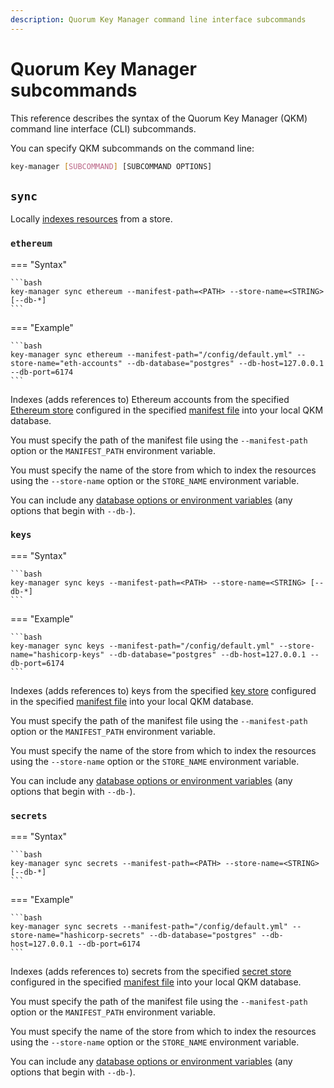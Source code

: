 ```yaml
---
description: Quorum Key Manager command line interface subcommands
---
```


# Quorum Key Manager subcommands

This reference describes the syntax of the Quorum Key Manager (QKM) command line interface (CLI) subcommands.

You can specify QKM subcommands on the command line:

```bash
key-manager [SUBCOMMAND] [SUBCOMMAND OPTIONS]
```

## `sync`

Locally [indexes resources](../../HowTo/Index-Resources.md) from a store.

### `ethereum`

=== "Syntax"

    ```bash
    key-manager sync ethereum --manifest-path=<PATH> --store-name=<STRING> [--db-*]
    ```

=== "Example"

    ```bash
    key-manager sync ethereum --manifest-path="/config/default.yml" --store-name="eth-accounts" --db-database="postgres" --db-host=127.0.0.1 --db-port=6174
    ```

Indexes (adds references to) Ethereum accounts from the specified [Ethereum store](../../Concepts/Stores.md#ethereum-store)
configured in the specified [manifest file](../../HowTo/Use-Manifest-File) into your local QKM database.

You must specify the path of the manifest file using the `--manifest-path` option or the `MANIFEST_PATH` environment variable.

You must specify the name of the store from which to index the resources using the `--store-name` option or the
`STORE_NAME` environment variable.

You can include any [database options or environment variables](CLI-Syntax.md#db-database) (any options that begin with `--db-`).

### `keys`

=== "Syntax"

    ```bash
    key-manager sync keys --manifest-path=<PATH> --store-name=<STRING> [--db-*]
    ```

=== "Example"

    ```bash
    key-manager sync keys --manifest-path="/config/default.yml" --store-name="hashicorp-keys" --db-database="postgres" --db-host=127.0.0.1 --db-port=6174
    ```

Indexes (adds references to) keys from the specified [key store](../../Concepts/Stores.md#key-store) configured in the
specified [manifest file](../../HowTo/Use-Manifest-File) into your local QKM database.

You must specify the path of the manifest file using the `--manifest-path` option or the `MANIFEST_PATH` environment variable.

You must specify the name of the store from which to index the resources using the `--store-name` option or the
`STORE_NAME` environment variable.

You can include any [database options or environment variables](CLI-Syntax.md#db-database) (any options that begin with `--db-`).

### `secrets`

=== "Syntax"

    ```bash
    key-manager sync secrets --manifest-path=<PATH> --store-name=<STRING> [--db-*]
    ```

=== "Example"

    ```bash
    key-manager sync secrets --manifest-path="/config/default.yml" --store-name="hashicorp-secrets" --db-database="postgres" --db-host=127.0.0.1 --db-port=6174
    ```

Indexes (adds references to) secrets from the specified [secret store](../../Concepts/Stores.md#ethereum-store)
configured in the specified [manifest file](../../HowTo/Use-Manifest-File) into your local QKM database.

You must specify the path of the manifest file using the `--manifest-path` option or the `MANIFEST_PATH` environment variable.

You must specify the name of the store from which to index the resources using the `--store-name` option or the
`STORE_NAME` environment variable.

You can include any [database options or environment variables](CLI-Syntax.md#db-database) (any options that begin with `--db-`).
